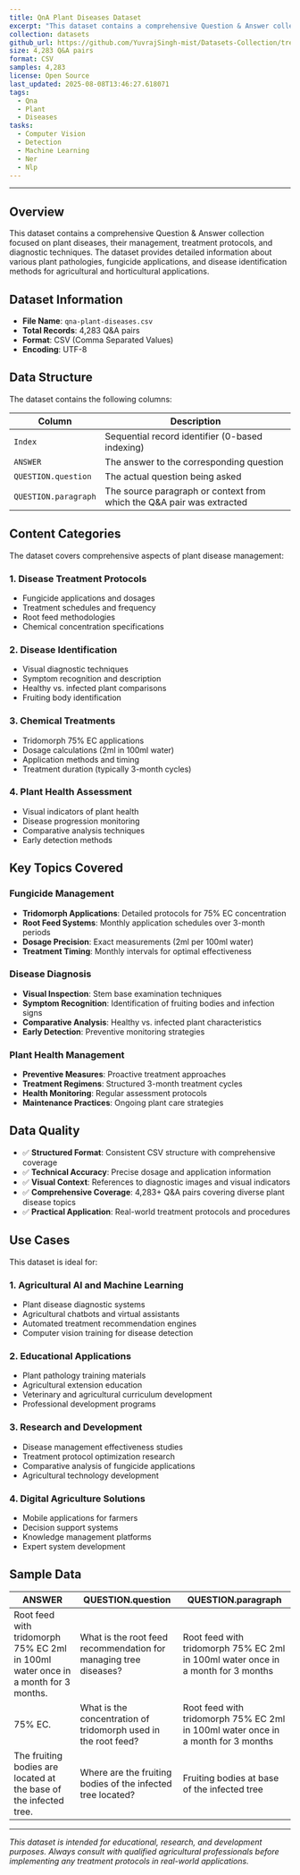 ```yaml
---
title: QnA Plant Diseases Dataset
excerpt: "This dataset contains a comprehensive Question & Answer collection focused on plant diseases, their management, treatment protocols, and diagnostic techniques. The dataset provides detailed information about various plant pathologies, fungicide applications, and disease identification methods for ag<br/><img src='/images/500x300.png'>"
collection: datasets
github_url: https://github.com/YuvrajSingh-mist/Datasets-Collection/tree/main/QnA-Plant-Diseases
size: 4,283 Q&A pairs
format: CSV
samples: 4,283
license: Open Source
last_updated: 2025-08-08T13:46:27.618071
tags:
  - Qna
  - Plant
  - Diseases
tasks:
  - Computer Vision
  - Detection
  - Machine Learning
  - Ner
  - Nlp
---
```


---

## Overview

This dataset contains a comprehensive Question & Answer collection focused on plant diseases, their management, treatment protocols, and diagnostic techniques. The dataset provides detailed information about various plant pathologies, fungicide applications, and disease identification methods for agricultural and horticultural applications.

## Dataset Information

- **File Name**: `qna-plant-diseases.csv`
- **Total Records**: 4,283 Q&A pairs
- **Format**: CSV (Comma Separated Values)
- **Encoding**: UTF-8

## Data Structure

The dataset contains the following columns:

| Column | Description |
|--------|-------------|
| `Index` | Sequential record identifier (0-based indexing) |
| `ANSWER` | The answer to the corresponding question |
| `QUESTION.question` | The actual question being asked |
| `QUESTION.paragraph` | The source paragraph or context from which the Q&A pair was extracted |

## Content Categories

The dataset covers comprehensive aspects of plant disease management:

### 1. **Disease Treatment Protocols**
- Fungicide applications and dosages
- Treatment schedules and frequency
- Root feed methodologies
- Chemical concentration specifications

### 2. **Disease Identification**
- Visual diagnostic techniques
- Symptom recognition and description
- Healthy vs. infected plant comparisons
- Fruiting body identification

### 3. **Chemical Treatments**
- Tridomorph 75% EC applications
- Dosage calculations (2ml in 100ml water)
- Application methods and timing
- Treatment duration (typically 3-month cycles)

### 4. **Plant Health Assessment**
- Visual indicators of plant health
- Disease progression monitoring
- Comparative analysis techniques
- Early detection methods

## Key Topics Covered

### **Fungicide Management**
- **Tridomorph Applications**: Detailed protocols for 75% EC concentration
- **Root Feed Systems**: Monthly application schedules over 3-month periods
- **Dosage Precision**: Exact measurements (2ml per 100ml water)
- **Treatment Timing**: Monthly intervals for optimal effectiveness

### **Disease Diagnosis**
- **Visual Inspection**: Stem base examination techniques
- **Symptom Recognition**: Identification of fruiting bodies and infection signs
- **Comparative Analysis**: Healthy vs. infected plant characteristics
- **Early Detection**: Preventive monitoring strategies

### **Plant Health Management**
- **Preventive Measures**: Proactive treatment approaches
- **Treatment Regimens**: Structured 3-month treatment cycles
- **Health Monitoring**: Regular assessment protocols
- **Maintenance Practices**: Ongoing plant care strategies

## Data Quality

- ✅ **Structured Format**: Consistent CSV structure with comprehensive coverage
- ✅ **Technical Accuracy**: Precise dosage and application information
- ✅ **Visual Context**: References to diagnostic images and visual indicators
- ✅ **Comprehensive Coverage**: 4,283+ Q&A pairs covering diverse plant disease topics
- ✅ **Practical Application**: Real-world treatment protocols and procedures

## Use Cases

This dataset is ideal for:

### 1. **Agricultural AI and Machine Learning**
- Plant disease diagnostic systems
- Agricultural chatbots and virtual assistants
- Automated treatment recommendation engines
- Computer vision training for disease detection

### 2. **Educational Applications**
- Plant pathology training materials
- Agricultural extension education
- Veterinary and agricultural curriculum development
- Professional development programs

### 3. **Research and Development**
- Disease management effectiveness studies
- Treatment protocol optimization research
- Comparative analysis of fungicide applications
- Agricultural technology development

### 4. **Digital Agriculture Solutions**
- Mobile applications for farmers
- Decision support systems
- Knowledge management platforms
- Expert system development

## Sample Data

<div class="table-responsive">
<table class="table table-striped">
<thead>
<tr>
<th>ANSWER</th>
<th>QUESTION.question</th>
<th>QUESTION.paragraph</th>
</tr>
</thead>
<tbody>
<tr>
<td>Root feed with tridomorph 75% EC 2ml in 100ml water once in a month for 3 months.</td>
<td>What is the root feed recommendation for managing tree diseases?</td>
<td>Root feed with tridomorph 75% EC 2ml in 100ml water once in a month for 3 months</td>
</tr>
<tr>
<td>75% EC.</td>
<td>What is the concentration of tridomorph used in the root feed?</td>
<td>Root feed with tridomorph 75% EC 2ml in 100ml water once in a month for 3 months</td>
</tr>
<tr>
<td>The fruiting bodies are located at the base of the infected tree.</td>
<td>Where are the fruiting bodies of the infected tree located?</td>
<td>Fruiting bodies at base of the infected tree</td>
</tr>
</tbody>
</table>
</div>

---

*This dataset is intended for educational, research, and development purposes. Always consult with qualified agricultural professionals before implementing any treatment protocols in real-world applications.*
